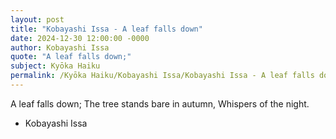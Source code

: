 ```yaml
---
layout: post
title: "Kobayashi Issa - A leaf falls down"
date: 2024-12-30 12:00:00 -0000
author: Kobayashi Issa
quote: "A leaf falls down;"
subject: Kyōka Haiku
permalink: /Kyōka Haiku/Kobayashi Issa/Kobayashi Issa - A leaf falls down
---
```


A leaf falls down;
The tree stands bare in autumn,
Whispers of the night.

- Kobayashi Issa
